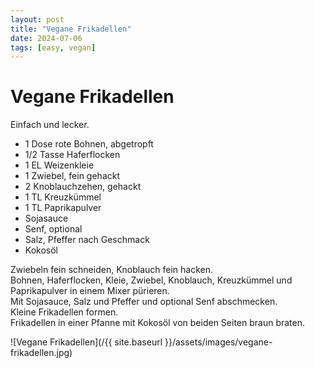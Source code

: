 ```yaml
---
layout: post
title: "Vegane Frikadellen"
date: 2024-07-06
tags: [easy, vegan]
---
```

# Vegane Frikadellen
Einfach und lecker.

- 1 Dose rote Bohnen, abgetropft
- 1/2 Tasse Haferflocken
- 1 EL Weizenkleie
- 1 Zwiebel, fein gehackt
- 2 Knoblauchzehen, gehackt
- 1 TL Kreuzkümmel
- 1 TL Paprikapulver
- Sojasauce
- Senf, optional
- Salz, Pfeffer nach Geschmack
- Kokosöl


Zwiebeln fein schneiden, Knoblauch fein hacken.  
Bohnen, Haferflocken, Kleie, Zwiebel, Knoblauch, Kreuzkümmel und Paprikapulver in einem Mixer pürieren.  
Mit Sojasauce, Salz und Pfeffer und optional Senf abschmecken.  
Kleine Frikadellen formen.  
Frikadellen in einer Pfanne mit Kokosöl von beiden Seiten braun braten.  

![Vegane Frikadellen](/{{ site.baseurl }}/assets/images/vegane-frikadellen.jpg)
